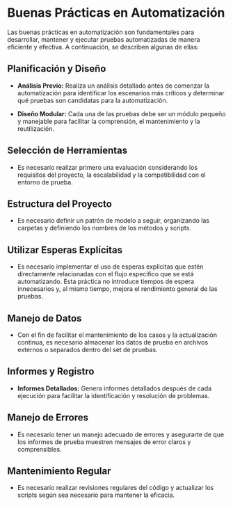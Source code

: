 # Buenas Prácticas en Automatización

Las buenas prácticas en automatización son fundamentales para desarrollar, mantener y ejecutar pruebas automatizadas de manera eficiente y efectiva. A continuación, se describen algunas de ellas:

## Planificación y Diseño

- **Análisis Previo:** Realiza un análisis detallado antes de comenzar la automatización para identificar los escenarios más críticos y determinar qué pruebas son candidatas para la automatización.

- **Diseño Modular:** Cada una de las pruebas debe ser un módulo pequeño y manejable para facilitar la comprensión, el mantenimiento y la reutilización.

## Selección de Herramientas

- Es necesario realizar primero una evaluación considerando los requisitos del proyecto, la escalabilidad y la compatibilidad con el entorno de prueba.

## Estructura del Proyecto

- Es necesario definir un patrón de modelo a seguir, organizando las carpetas y definiendo los nombres de los métodos y scripts.

## Utilizar Esperas Explícitas

- Es necesario implementar el uso de esperas explícitas que estén directamente relacionadas con el flujo específico que se está automatizando. Esta práctica no introduce tiempos de espera innecesarios y, al mismo tiempo, mejora el rendimiento general de las pruebas.

## Manejo de Datos

- Con el fin de facilitar el mantenimiento de los casos y la actualización continua, es necesario almacenar los datos de prueba en archivos externos o separados dentro del set de pruebas.

## Informes y Registro

- **Informes Detallados:** Genera informes detallados después de cada ejecución para facilitar la identificación y resolución de problemas.

## Manejo de Errores

- Es necesario tener un manejo adecuado de errores y asegurarte de que los informes de prueba muestren mensajes de error claros y comprensibles.

## Mantenimiento Regular

- Es necesario realizar revisiones regulares del código y actualizar los scripts según sea necesario para mantener la eficacia.

